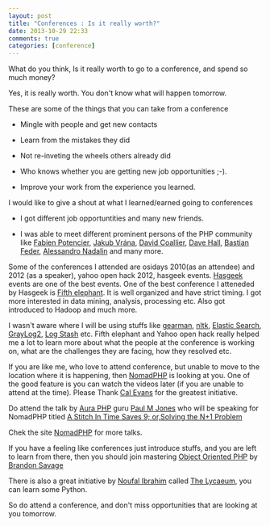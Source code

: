 ```yaml
---
layout: post
title: "Conferences : Is it really worth?"
date: 2013-10-29 22:33
comments: true
categories: [conference]
---
```


What do you think, Is it really worth to go to a conference, 
and spend so much money?

Yes, it is really worth. You don't know what will happen tomorrow. 

These are some of the things that you can take from a conference

* Mingle with people and get new contacts

* Learn from the mistakes they did

* Not re-inveting the wheels others already did

* Who knows whether you are getting new job opportunities ;-).

* Improve your work from the experience you learned.

I would like to give a shout at what I learned/earned going to conferences

* I got different job opportuntities and many new friends.

* I was able to meet different prominent persons of the PHP community
like [Fabien Potencier](https://github.com/fabpot), [Jakub Vrána](https://github.com/vrana), 
[David Coallier](https://github.com/davidcoallier), [Dave Hall](https://github.com/skwashd),
[Bastian Feder](https://github.com/lapistano), [Alessandro Nadalin](https://github.com/odino)
 and many more.

Some of the conferences I attended are osidays 2010(as an attendee) and 
2012 (as a speaker), yahoo open hack 2012, hasgeek events.
[Hasgeek](https://hasgeek.com/) events are one of the best events. 
One of the best conference I atteneded by Hasgeek 
is [Fifth elephant](https://fifthelephant.in/2012/).
It is well organized and have strict timing. I got more interested in 
data mining, analysis, processing etc. 
Also got introduced to Hadoop and much more.

I wasn't aware where I will be using stuffs like [gearman](http://gearman.org/), 
[nltk](http://nltk.org/), [Elastic Search](http://www.elasticsearch.org/), 
[GrayLog2](http://graylog2.org/), [Log Stash](http://www.logstash.net/) etc. 
Fifth elephant and Yahoo open hack really helped me a lot to learn more about 
what the people at the conference is working on, what are the challenges 
they are facing, how they resolved etc.

If you are like me, who love to attend conference, but 
unable to move to the location where it is happening, 
then [NomadPHP](http://nomadphp.com/) is looking at you. 
One of the good feature is you can watch the videos later 
(if you are unable to attend at the time).
Please Thank [Cal Evans](https://twitter.com/CalEvans) for 
the greatest initiative.

Do attend the talk by [Aura PHP](http://auraphp.com/) guru 
[Paul M Jones](http://paul-m-jones.com/) who will be speaking for NomadPHP 
titled [A Stitch In Time Saves 9; or,Solving the N+1 Problem](http://nomadphp.com/2013/10/18/january-2014-eu/)

Chek the site [NomadPHP](http://nomadphp.com/) for more talks.

If you have a feeling like conferences just introduce stuffs, 
and you are left to learn from there, then you should join 
mastering [Object Oriented PHP](http://objectorientedphpmasterclass.com/)
by [Brandon Savage](http://www.brandonsavage.net)

There is also a great initiative by 
[Noufal Ibrahim](https://twitter.com/noufalibrahim) called 
[The Lycaeum](http://thelycaeum.in/), you can learn some Python.

So do attend a conference, and don't miss opportunities that are 
looking at you tomorrow.
